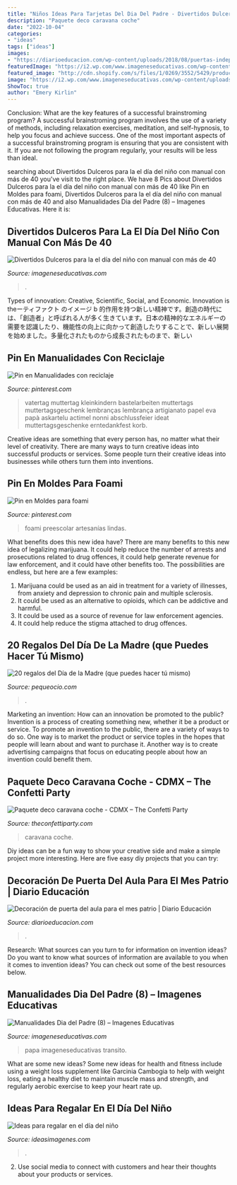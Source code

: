 ```yaml
---
title: "Niños Ideas Para Tarjetas Del Dia Del Padre - Divertidos Dulceros Para La El Día Del Niño Con Manual Con Más De 40"
description: "Paquete deco caravana coche"
date: "2022-10-04"
categories:
- "ideas"
tags: ["ideas"]
images:
- "https://diarioeducacion.com/wp-content/uploads/2018/08/puertas-independencia-2.jpg"
featuredImage: "https://i2.wp.com/www.imageneseducativas.com/wp-content/uploads/2015/03/Dulceros-para-el-día-del-Niño-5-300x400.jpg?resize=300%2C400"
featured_image: "http://cdn.shopify.com/s/files/1/0269/3552/5429/products/decoracion-caravana-coche-covid_1200x1200.jpg?v=1592962032"
image: "https://i2.wp.com/www.imageneseducativas.com/wp-content/uploads/2015/03/Dulceros-para-el-día-del-Niño-5-300x400.jpg?resize=300%2C400"
ShowToc: true
author: "Emery Kirlin"
---
```



Conclusion: What are the key features of a successful brainstroming program?
A successful brainstroming program involves the use of a variety of methods, including relaxation exercises, meditation, and self-hypnosis, to help you focus and achieve success. One of the most important aspects of a successful brainstroming program is ensuring that you are consistent with it. If you are not following the program regularly, your results will be less than ideal.

	

		
searching about Divertidos Dulceros para la el día del niño con manual con más de 40 you've visit to the right place. We have 8 Pics about Divertidos Dulceros para la el día del niño con manual con más de 40 like Pin en Moldes para foami, Divertidos Dulceros para la el día del niño con manual con más de 40 and also Manualidades Dia del Padre (8) – Imagenes Educativas. Here it is:
		
    
## Divertidos Dulceros Para La El Día Del Niño Con Manual Con Más De 40

<img loading=lazy src="https://i2.wp.com/www.imageneseducativas.com/wp-content/uploads/2015/03/Dulceros-para-el-día-del-Niño-5-300x400.jpg?resize=300%2C400" onerror="this.onerror=null;this.src='https://tse1.mm.bing.net/th?id=OIP.p4Z-gKHWaa19mP7E8RnVTgAAAA&amp;pid=15.1';" alt="Divertidos Dulceros para la el día del niño con manual con más de 40">

_Source: imageneseducativas.com_

>. 

	

Types of innovation: Creative, Scientific, Social, and Economic.
Innovation is theーティファクト のイメージ b 的作用を持つ新しい精神です。創造の時代には、「創造者」と呼ばれる人が多く生きています。日本の精神的なエネルギーの需要を認識したり、機能性の向上に向かって創造したりすることで、新しい展開を始めました。多量化されたものから成長されたものまで、新しい

    
## Pin En Manualidades Con Reciclaje

<img loading=lazy src="https://i.pinimg.com/736x/40/87/dd/4087dd4c92d95ba1900249efb4da195e.jpg" onerror="this.onerror=null;this.src='https://tse1.mm.bing.net/th?id=OIP.-HSXQCiCa1gTfrVGx75N9QAAAA&amp;pid=15.1';" alt="Pin en Manualidades con reciclaje">

_Source: pinterest.com_

>vatertag muttertag kleinkindern bastelarbeiten muttertags muttertagsgeschenk lembranças lembrança artigianato papel eva papà askartelu actimel nonni abschlussfeier ideat muttertagsgeschenke erntedankfest korb. 

	

Creative ideas are something that every person has, no matter what their level of creativity. There are many ways to turn creative ideas into successful products or services. Some people turn their creative ideas into businesses while others turn them into inventions.

    
## Pin En Moldes Para Foami

<img loading=lazy src="https://i.pinimg.com/736x/ff/92/d0/ff92d07be1647b303143fea93d9015a2.jpg" onerror="this.onerror=null;this.src='https://tse1.mm.bing.net/th?id=OIP.E6geVkl9eqkVW78GyUhv8AHaJ3&amp;pid=15.1';" alt="Pin en Moldes para foami">

_Source: pinterest.com_

>foami preescolar artesanías lindas. 

	

What benefits does this new idea have?
There are many benefits to this new idea of legalizing marijuana. It could help reduce the number of arrests and prosecutions related to drug offences, it could help generate revenue for law enforcement, and it could have other benefits too. The possibilities are endless, but here are a few examples: 
1. Marijuana could be used as an aid in treatment for a variety of illnesses, from anxiety and depression to chronic pain and multiple sclerosis. 
2. It could be used as an alternative to opioids, which can be addictive and harmful. 
3. It could be used as a source of revenue for law enforcement agencies. 
4. It could help reduce the stigma attached to drug offences.

    
## 20 Regalos Del Día De La Madre (que Puedes Hacer Tú Mismo)

<img loading=lazy src="https://www.pequeocio.com/wp-content/uploads/2020/04/regalos-dia-de-la-madre-caseros.jpg" onerror="this.onerror=null;this.src='https://tse2.mm.bing.net/th?id=OIP.QnPPwTplyLs-wMZu_muc8QHaLH&amp;pid=15.1';" alt="20 regalos del Día de la Madre (que puedes hacer tú mismo)">

_Source: pequeocio.com_

>. 

	

Marketing an invention: How can an innovation be promoted to the public?
Invention is a process of creating something new, whether it be a product or service. To promote an invention to the public, there are a variety of ways to do so. One way is to market the product or service toples in the hopes that people will learn about and want to purchase it. Another way is to create advertising campaigns that focus on educating people about how an invention could benefit them.

    
## Paquete Deco Caravana Coche - CDMX – The Confetti Party

<img loading=lazy src="http://cdn.shopify.com/s/files/1/0269/3552/5429/products/decoracion-caravana-coche-covid_1200x1200.jpg?v=1592962032" onerror="this.onerror=null;this.src='https://tse1.mm.bing.net/th?id=OIP.i10EslUcv0tIYWK4HCdZ9QHaJO&amp;pid=15.1';" alt="Paquete deco caravana coche - CDMX – The Confetti Party">

_Source: theconfettiparty.com_

>caravana coche. 

	

Diy ideas can be a fun way to show your creative side and make a simple project more interesting. Here are five easy diy projects that you can try: 

    
## Decoración De Puerta Del Aula Para El Mes Patrio | Diario Educación

<img loading=lazy src="https://diarioeducacion.com/wp-content/uploads/2018/08/puertas-independencia-2.jpg" onerror="this.onerror=null;this.src='https://tse1.mm.bing.net/th?id=OIP.iLieK3PYLsTLF9UngNv4kgHaNK&amp;pid=15.1';" alt="Decoración de puerta del aula para el mes patrio | Diario Educación">

_Source: diarioeducacion.com_

>. 

	

Research: What sources can you turn to for information on invention ideas?
Do you want to know what sources of information are available to you when it comes to invention ideas? You can check out some of the best resources below.

    
## Manualidades Dia Del Padre (8) – Imagenes Educativas

<img loading=lazy src="https://i0.wp.com/www.imageneseducativas.com/wp-content/uploads/2016/03/Manualidades-Dia-del-Padre-8.jpg?ssl=1" onerror="this.onerror=null;this.src='https://tse3.mm.bing.net/th?id=OIP.nl3hp2ltZAUiFeHVWuIOuQAAAA&amp;pid=15.1';" alt="Manualidades Dia del Padre (8) – Imagenes Educativas">

_Source: imageneseducativas.com_

>papa imageneseducativas transito. 

	

What are some new ideas?
Some new ideas for health and fitness include using a weight loss supplement like Garcinia Cambogia to help with weight loss, eating a healthy diet to maintain muscle mass and strength, and regularly aerobic exercise to keep your heart rate up.

    
## Ideas Para Regalar En El Día Del Niño

<img loading=lazy src="https://ideasimagenes.com/wp-content/uploads/2016/07/regalos-niños3-600x399.jpg" onerror="this.onerror=null;this.src='https://tse2.mm.bing.net/th?id=OIP.FTzZqKG0sXwH-7_6FfWJfAHaE7&amp;pid=15.1';" alt="Ideas para regalar en el día del niño">

_Source: ideasimagenes.com_

>. 

	

2. Use social media to connect with customers and hear their thoughts about your products or services.

